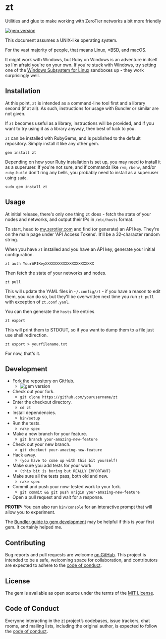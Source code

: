 # zt

Utilities and glue to make working with ZeroTier networks a bit more
friendly

[![gem version][img-badge-gem]][link-badge-gem]

This document assumes a UNIX-like operating system.

For the vast majority of people, that means Linux, *BSD, and macOS.

It might work with Windows, but Ruby on Windows is an adventure in
itself so I'm afraid you're on your own. If you're stuck with Windows,
try setting one of the [Windows Subsystem for Linux][link-wsl] sandboxes
up - they work surprisingly well.

## Installation

At this point, `zt` is intended as a command-line tool first and a
library second (if at all). As such, instructions for usage with Bundler
or similar are not given.

If `zt` becomes useful as a library, instructions will be provided, and
if you want to try using it as a library anyway, then best of luck to
you.

`zt` can be installed with RubyGems, and is published to the default
repository. Simply install it like any other gem.

```plain
gem install zt
```

Depending on how your Ruby installation is set up, you may need to
install it as a superuser. If you're not sure, and if commands like
`rvm`, `rbenv`, and/or `ruby-build` don't ring any bells, you probably
need to install as a superuser using `sudo`.

```plain
sudo gem install zt
```

## Usage

At initial release, there's only one thing `zt` does - fetch the state of your nodes and networks, and output their IPs in `/etc/hosts` format.

To start, head to [my.zerotier.com][link-my-zerotier] and find (or generate) an API key. They're on the main page under 'API Access Tokens'. It'll be a 32-character random string.

When you have `zt` installed and you have an API key, generate your initial configuration.

```plain
zt auth YourAPIKeyXXXXXXXXXXXXXXXXXXXXXX
```

Then fetch the state of your networks and nodes.

```plain
zt pull
```

This will update the YAML files in `~/.config/zt` - if you have a reason to edit them, you can do so, but they'll be overwritten next time you run `zt pull` with exception of `zt.conf.yaml`.

You can then generate the `hosts` file entries.

```plain
zt export
```

This will print them to STDOUT, so if you want to dump them to a file just use shell redirection.

```plain
zt export > yourfilename.txt
```

For now, that's it.

## Development

- Fork the repository on GitHub.
  -  ![gem version][img-fork_button]
-  Check out your fork.
   -  `git clone https://github.com/yourusername/zt`
-  Enter the checkout directory.
   - `cd zt`
- Install dependencies.
  - `bin/setup`
- Run the tests.
  - `rake spec`
- Make a new branch for your feature.
  - `git branch your-amazing-new-feature`
- Check out your new branch.
  - `git checkout your-amazing-new-feature`
- Hack away.
  - `(you have to come up with this bit yourself)`
- Make sure you add tests for your work.
  - `(this bit is boring but REALLY IMPORTANT)`
- Make sure all the tests pass, both old and new.
  - `rake spec`
- Commit and push your now-tested work to your fork.
  - `git commit && git push origin your-amazing-new-feature`
- Open a pull request and wait for a response.

**PROTIP:** You can also run `bin/console` for an interactive prompt
that will allow you to experiment.

The [Bundler guide to gem development][link-bundler-guide] may be
helpful if this is your first gem. It certainly helped me.

## Contributing

Bug reports and pull requests are welcome [on GitHub][link-repo]. This
project is intended to be a safe, welcoming space for collaboration, and
contributors are expected to adhere to the [code of conduct][link-coc].

## License

The gem is available as open source under the terms of the
[MIT License][link-mitlic].

## Code of Conduct

Everyone interacting in the zt project’s codebases, issue trackers, chat
rooms, and mailing lists, including the original author, is expected to
follow the [code of conduct][link-coc].

[link-repo]: https://github.com/daveio/zt
[link-coc]: https://github.com/daveio/zt/blob/master/CODE_OF_CONDUCT.md
[link-mitlic]: https://opensource.org/licenses/MIT
[link-bundler-guide]: https://bundler.io/v2.0/guides/creating_gem.html
[link-badge-gem]: https://badge.fury.io/rb/zt
[link-wsl]: https://en.wikipedia.org/wiki/Windows_Subsystem_for_Linux
[img-badge-gem]: https://badge.fury.io/rb/zt.svg
[img-fork_button]: https://zt.dave.io/images/fork_button.png
[link-my-zerotier]: https://my.zerotier.com
